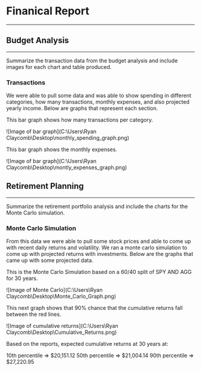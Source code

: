 # Finanical Report
---
## Budget Analysis
---
Summarize the transaction data from the budget analysis and include images for each chart and table produced.

### Transactions

We were able to pull some data and was able to show spending in different categories, how many transactions, monthly expenses, and also projected yearly income. Below are graphs that represent each section.

This bar graph shows how many transactions per category.

![Image of bar graph](C:\Users\Ryan Claycomb\Desktop\monthly_spending_graph.png)

This bar graph shows the monthly expenses.

![Image of bar graph](C:\Users\Ryan Claycomb\Desktop\montly_expenses_graph.png)


## Retirement Planning
---
Summarize the retirement portfolio analysis and include the charts for the Monte Carlo simulation.

### Monte Carlo Simulation

From this data we were able to pull some stock prices and able to come up with recent daily returns and volatility. We ran a monte carlo simulation to come up with projected returns with investments. Below are the graphs that came up with some projected data.

This is the Monte Carlo Simulation based on a 60/40 split of SPY AND AGG for 30 years.

![Image of Monte Carlo](C:\Users\Ryan Claycomb\Desktop\Monte_Carlo_Graph.png)

This next graph shows that 90% chance that the cumulative returns fall between the red lines. 

![Image of cumulative returns](C:\Users\Ryan Claycomb\Desktop\Cumulative_Returns.png)

Based on the reports, expected cumulative returns at 30 years at:

10th percentile => $20,151.12
50th percentile => $21,004.14
90th percentile => $27,220.95